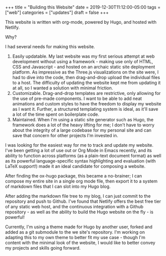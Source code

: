 +++
title = "Building this Website"
date = 2019-12-30T11:12:00-05:00
tags = ["web"]
categories = ["updates"]
draft = false
+++

This website is written with org-mode, powered by Hugo, and hosted with Netlify.

Why?

I had several needs for making this website.

1.  Easily updatable. My last website was my first serious attempt at web
    development without using a framework - making use only of HTML, CSS and Javascript - and hosted on an archaic static site deployment platform. As impressive as the Three.js visualizations on the site were, I had to dive into the code, then drag-and-drop upload the individual files to a host. The difficulty of updating the website kept me from updating it at all, so I wanted a solution with minimal friction.
2.  Customizable. Drag-and-drop templates are restrictive, only allowing for the use of pre-made components. I want to be able to add neat animations and custom styles to have the freedom to display my website as I want it. Further, a structured templating system is ideal, as it'll save a lot of the time spent on boilerplate code.
3.  Maintained. When I'm using a static site generator such as Hugo, the framework does a lot of the heavy lifting for me; I don't have to worry about the integrity of a large codebase for my personal site and can save that concern for other projects I'm invested in.

I was looking for the easiest way for me to track and update my website. I've been getting a lot of use out or Org Mode in Emacs recently, and its ability to function across platforms (as a plain-text document format) as well as its powerful language-specific syntax highlighting and evaluation (with LaTeX support!) made it an ideal candidate for composing a website.

After finding the ox-hugo package, this became a no-brainer; I can compose my entire site in a single org mode file, then export it to a system of markdown files that I can slot into my Hugo blog.

After adding the markdown file tree to my blog, I can just commit to the repository and push to Github. I've found that Netlify offers the best free tier of any static web host, and the continuous integration with a Github repository - as well as the ability to build the Hugo website on the fly - is powerful!

Currently, I'm using a theme made for Hugo by another user, forked and added as a git submodule to the we site's repository. I'm working on adapting this to my own theme to better fit my use case - though I'm content with the minimal look of the website, I would like to better convey my projects and skills going forward.
